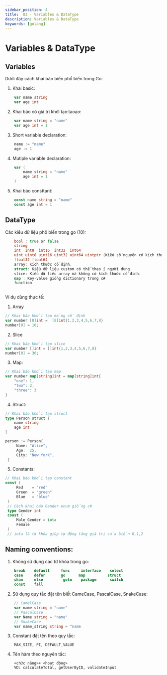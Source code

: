 ```yaml
---
sidebar_position: 4
title:  03 - Variables & DataType
description: Variables & DataType
keywords: [golang]
---
```

# Variables & DataType

## Variables
Dưới đây cách khai báo biến phổ biến trong Go:
1. Khai basic:
```go
    var name string
    var age int
```
2. Khai báo có giá trị khởi tạo:taoạo:
```go
    var name string = "name"
    var age int = 1
```
3. Short variable declaration:
```go
    name := "name"
    age := 1
```
4. Mutiple variable declaration:
```go
    var (
        name string = "name"
        age int = 1
    )
```
5. Khai báo consttant:
```go
    const name string = "name"
    const age int = 1
```

## DataType
Các kiểu dữ liệu phổ biến trong go (10):
```go
    bool : true or false
    string
    int  int8  int16  int32  int64
    uint uint8 uint16 uint32 uint64 uintptr (Kiểu số nguyên có kích thước cố định)
    float32 float64
    array: Kích thước cố định.
    struct: Kiểu dữ liệu custom có thể theo í người dùng.
    slice: Kiểu dữ liệu array mà không có kích thước cố định.
    map : Key-value giống dictionary trong c#
    function
   
```
Ví dụ dùng thực tế:
   1. Array
   ```go
   // Khai báo khởi tạo mảng cố định
   var number [8]int =  [8]int{1,2,3,4,5,6,7,8}
   number[0] = 10;
   ```
   2. Slice
   ```go
   // Khai báo khởi tạo slice
   var number []int = []int{1,2,3,4,5,6,7,8}
   number[0] = 30;
   ```
   3. Map:
   ```go
   // Khai báo khởi tạo map
   var number map[string]int = map[string]int{
       "one": 1,
       "two": 2,
       "three": 3
   }
   ```
   4. Struct:
   ```go
   // Khai báo khởi tạo struct
   type Person struct {
       name string
       age int
   }

   person := Person{
        Name: "Alice",
        Age:  25,
        City: "New York",
    }
   ```
   5. Constants:
   ```go
   // Khai báo khởi tạo constant
   const (
        Red    = "red"
        Green  = "green"
        Blue   = "blue"
    )
    // Cách khai báo Gender enum giống c#
    type Gender int
    const (
        Male Gender = iota
        Female
    )
    // iota là từ khóa giúp tự động tăng giá trị của biến 0,1,2
   ```


## Naming conventions:
1. Không sử dụng các từ khóa trong go:
```go
    break    default     func     interface    select
    case     defer       go      map          struct
    chan     else         goto    package      switch
    const    fall
```
2. Sử dụng quy tắc đặt tên biết CameCase, PascalCase, SnakeCase:
```go
    // CamelCase
    var name string = "name"
    // PascalCase
    var Name string = "name"
    // SnakeCase
    var name_string string = "name
```
3. Constant đặt tên theo quy tắc:
```
    MAX_SIZE, PI, DEFAULT_VALUE
```
4. Tên hàm theo nguyên tắc: 
```
    <chức năng>+ <hoạt động>
    VD: calculateTotal, getUserByID, validateInput
```